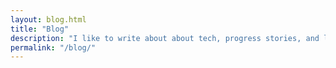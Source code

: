 ```yaml
---
layout: blog.html
title: "Blog"
description: "I like to write about about tech, progress stories, and life lessons."
permalink: "/blog/"
---
```

